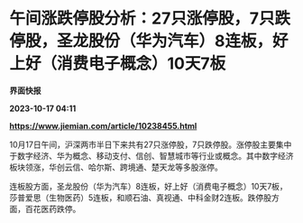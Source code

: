 # 午间涨跌停股分析：27只涨停股，7只跌停股，圣龙股份（华为汽车）8连板，好上好（消费电子概念）10天7板
**界面快报**

**2023-10-17 04:11**

**https://www.jiemian.com/article/10238455.html**

10月17日午间，沪深两市半日下来共有27只涨停股，7只跌停股。涨停股主要集中于数字经济、华为概念、移动支付、信创、智慧城市等行业或概念。其中数字经济板块领涨，华创云信、哈尔斯、跨境通、楚天龙等多股涨停。

连板股方面，圣龙股份（华为汽车）8连板，好上好（消费电子概念）10天7板，莎普爱思（生物医药）5连板，和顺石油、真视通、中科金财2连板。跌停股方面，百花医药跌停。